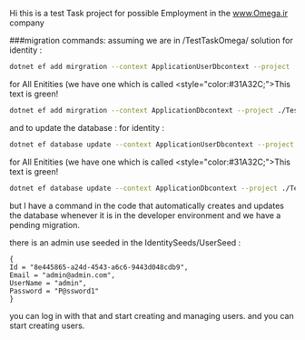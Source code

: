Hi this is a test Task project for possible Employment in the www.Omega.ir company

###migration commands: assuming we are in /TestTaskOmega/ solution
for identity : 
```bash
dotnet ef add mirgration --context ApplicationUserDbcontext --project ./TestTaskOmega.Identity --startup-project ./TestTaskOmega.API
```
for All Enitities (we have one which is called <style="color:#31A32C;">This text is green!</span>

```bash
dotnet ef add mirgration --context ApplicationDbcontext --project ./TestTaskOmega.DataAccess --startup-project ./TestTaskOmega.API
```
and to update the database : 
for identity : 
```bash
dotnet ef database update --context ApplicationUserDbcontext --project ./TestTaskOmega.Identity --startup-project ./TestTaskOmega.API
```
for All Enitities (we have one which is called <style="color:#31A32C;">This text is green!</span>

```bash
dotnet ef database update --context ApplicationDbcontext --project ./TestTaskOmega.DataAccess --startup-project ./TestTaskOmega.API
```
but I have a command in the code that automatically creates and updates the database whenever it is in the developer environment and 
we have a pending migration.

there is an admin use seeded in the IdentitySeeds/UserSeed : 
```
{
Id = "8e445865-a24d-4543-a6c6-9443d048cdb9",
Email = "admin@admin.com",
UserName = "admin",
Password = "P@ssword1"
}
```
you can log in with that and start creating and managing users. 
and you can start creating users.

